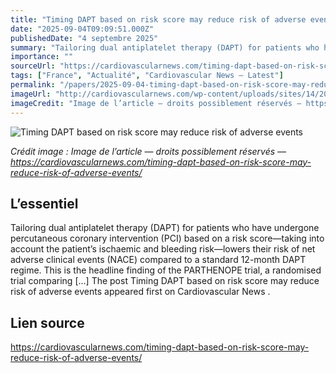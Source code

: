 ```yaml
---
title: "Timing DAPT based on risk score may reduce risk of adverse events"
date: "2025-09-04T09:09:51.000Z"
publishedDate: "4 septembre 2025"
summary: "Tailoring dual antiplatelet therapy (DAPT) for patients who have undergone percutaneous coronary intervention (PCI) based on a risk score—taking into account the patient’s ischaemic and bleeding risk—lowers their risk of net adverse clinical events (NACE) compared to a standard 12-month DAPT regime. This is the headline finding of the PARTHENOPE trial, a randomised trial comparing [&#8230;] The post Timing DAPT based on risk score may reduce risk of adverse events appeared first on Cardiovascular News ."
importance: ""
sourceUrl: "https://cardiovascularnews.com/timing-dapt-based-on-risk-score-may-reduce-risk-of-adverse-events/"
tags: ["France", "Actualité", "Cardiovascular News — Latest"]
permalink: "/papers/2025-09-04-timing-dapt-based-on-risk-score-may-reduce-risk-of-adverse-events"
imageUrl: "http://cardiovascularnews.com/wp-content/uploads/sites/14/2025/09/IMG_5031-scaled.jpg"
imageCredit: "Image de l’article — droits possiblement réservés — https://cardiovascularnews.com/timing-dapt-based-on-risk-score-may-reduce-risk-of-adverse-events/"
---
```


![Timing DAPT based on risk score may reduce risk of adverse events](http://cardiovascularnews.com/wp-content/uploads/sites/14/2025/09/IMG_5031-scaled.jpg)

*Crédit image : Image de l’article — droits possiblement réservés — https://cardiovascularnews.com/timing-dapt-based-on-risk-score-may-reduce-risk-of-adverse-events/*

## L’essentiel

Tailoring dual antiplatelet therapy (DAPT) for patients who have undergone percutaneous coronary intervention (PCI) based on a risk score—taking into account the patient’s ischaemic and bleeding risk—lowers their risk of net adverse clinical events (NACE) compared to a standard 12-month DAPT regime. This is the headline finding of the PARTHENOPE trial, a randomised trial comparing [&#8230;] The post Timing DAPT based on risk score may reduce risk of adverse events appeared first on Cardiovascular News .

## Lien source

https://cardiovascularnews.com/timing-dapt-based-on-risk-score-may-reduce-risk-of-adverse-events/
